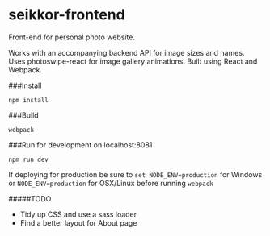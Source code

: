 # seikkor-frontend
Front-end for personal photo website.

Works with an accompanying backend API for image sizes and names.  Uses photoswipe-react for image gallery animations.  Built using React and Webpack.

###Install
```
npm install
```

###Build 
```
webpack
```

###Run for development on localhost:8081
```
npm run dev
```

If deploying for production be sure to ```set NODE_ENV=production``` for Windows or ```NODE_ENV=production``` for OSX/Linux before running ```webpack```

#####TODO
* Tidy up CSS and use a sass loader
* Find a better layout for About page
